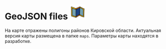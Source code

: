 # __GeoJSON files__ ![](images/map.png)


На карте отражены полигоны районов Кировской области.
Актуальная версия карты размещена в папке `maps`.
Параметры карты находятся в разработке.
